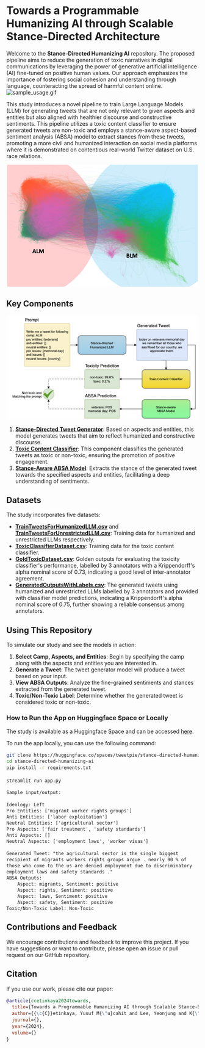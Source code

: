 # Towards a Programmable Humanizing AI through Scalable Stance-Directed Architecture

Welcome to the **Stance-Directed Humanizing AI** repository. The proposed pipeline aims to reduce the generation of toxic narratives in digital communications by leveraging the power of generative artificial intelligence (AI) fine-tuned on positive human values. Our approach emphasizes the importance of fostering social cohesion and understanding through language, counteracting the spread of harmful content online.
![sample_usage.gif](images/sample_usage.gif)

This study introduces a novel pipeline to train Large Language Models (LLM) for generating tweets that are not only relevant to given aspects and entities but also aligned with healthier discourse and constructive sentiments. This pipeline utilizes a toxic content classifier to ensure generated tweets are non-toxic and employs a stance-aware aspect-based sentiment analysis (ABSA) model to extract stances from these tweets, promoting a more civil and humanized interaction on social media platforms where it is demonstrated on contentious real-world Twitter dataset on U.S. race relations.

<p align="center"><img src="./images/communities.png" width="500px"></p>

## Key Components
<p align="center"><img src="./images/pipeline.png" width="500px"></p>

1. **[Stance-Directed Tweet Generator](https://huggingface.co/tweetpie/stance-directed-tweet-generator)**: Based on aspects and entities, this model generates tweets that aim to reflect humanized and constructive discourse.
2. **[Toxic Content Classifier](https://huggingface.co/tweetpie/toxic-content-detector)**: This component classifies the generated tweets as toxic or non-toxic, ensuring the promotion of positive engagement.
3. **[Stance-Aware ABSA Model](https://huggingface.co/tweetpie/stance-aware-absa)**: Extracts the stance of the generated tweet towards the specified aspects and entities, facilitating a deep understanding of sentiments.

## Datasets

The study incorporates five datasets:
- **[TrainTweetsForHumanizedLLM.csv](data/TrainTweetsForHumanizedLLM.csv)** and **[TrainTweetsForUnrestrictedLLM.csv](data/TrainTweetsForUnrestrictedLLM.csv)**: Training data for humanized and unrestricted LLMs respectively.
- **[ToxicClassifierDataset.csv](data/ToxicClassifierDataset.csv)**: Training data for the toxic content classifier.
- **[GoldToxicDataset.csv](data/GoldToxicDataset.csv)**: Golden outputs for evaluating the toxicity classifier's performance, labelled by 3 annotators with a Krippendorff's alpha nominal score of 0.73, indicating a good level of inter-annotator agreement.
- **[GeneratedOutputsWithLabels.csv](data/GeneratedOutputsWithLabes.csv)**: The generated tweets using humanized and unrestricted LLMs labelled by 3 annotators and provided with classifier model predictions, indicating a Krippendorff's alpha nominal score of 0.75, further showing a reliable consensus among annotators.

## Using This Repository

To simulate our study and see the models in action:

1. **Select Camp, Aspects, and Entities**: Begin by specifying the camp along with the aspects and entities you are interested in.
2. **Generate a Tweet**: The tweet generator model will produce a tweet based on your input.
3. **View ABSA Outputs**: Analyze the fine-grained sentiments and stances extracted from the generated tweet.
4. **Toxic/Non-Toxic Label**: Determine whether the generated tweet is considered toxic or non-toxic.

### How to Run the App on Huggingface Space or Locally
The study is available as a Huggingface Space and can be accessed [here](https://huggingface.co/spaces/tweetpie/stance-directed-humanizing-ai).

To run the app locally, you can use the following command:

```bash
git clone https://huggingface.co/spaces/tweetpie/stance-directed-humanizing-ai
cd stance-directed-humanizing-ai
pip install -r requirements.txt

streamlit run app.py
```

```plaintext
Sample input/output:

Ideology: Left
Pro Entities: ['migrant worker rights groups']
Anti Entities: ['labor exploitation']
Neutral Entities: ['agricultural sector']
Pro Aspects: ['fair treatment', 'safety standards']
Anti Aspects: []
Neutral Aspects: ['employment laws', 'worker visas']

Generated Tweet: "the agricultural sector is the single biggest recipient of migrants workers rights groups argue . nearly 90 % of those who come to the us are denied employment due to discriminatory employment laws and safety standards ."
ABSA Outputs:
    Aspect: migrants, Sentiment: positive
    Aspect: rights, Sentiment: positive
    Aspect: laws, Sentiment: positive
    Aspect: safety, Sentiment: positive 
Toxic/Non-Toxic Label: Non-Toxic
```

## Contributions and Feedback

We encourage contributions and feedback to improve this project. If you have suggestions or want to contribute, 
please open an issue or pull request on our GitHub repository.

## Citation

If you use our work, please cite our paper:

```bibtex
@article{ccetinkaya2024towards,
  title={Towards a Programmable Humanizing AI through Scalable Stance-Directed Architecture},
  author={{\c{C}}etinkaya, Yusuf M{\"u}cahit and Lee, Yeonjung and K{\"u}lah, Emre and Toroslu, {\.I}smail Hakk{\i} and Cowan, Michael A. and Davulcu, Hasan},
  journal={},
  year={2024},
  volume={}
}
```

